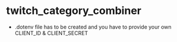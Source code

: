 # twitch_category_combiner
- .dotenv file has to be created and you have to provide your own CLIENT_ID & CLIENT_SECRET 
